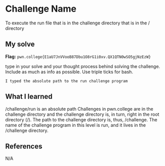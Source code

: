 # Challenge Name
To execute the run file that is in the challenge directory that is in the / directory

## My solve
**Flag:** `pwn.college{E1aU7JnVVooB87Dbu1O8rG1i0xv.QX1QTN0wSO5gjNzEzW}`

type in your solve and your thought process behind solving the challenge. Include as much as info as possible. Use triple ticks for bash.
```
I typed the absolute path to the run challenge program
```

## What I learned
/challenge/run is an absolute path
Challenges in pwn.college are in the challenge directory and the challenge directory is, in turn, right in the root directory (/). 
The path to the challenge directory is, thus, /challenge. 
The name of the challenge program in this level is run, and it lives in the /challenge directory. 

## References 
N/A

